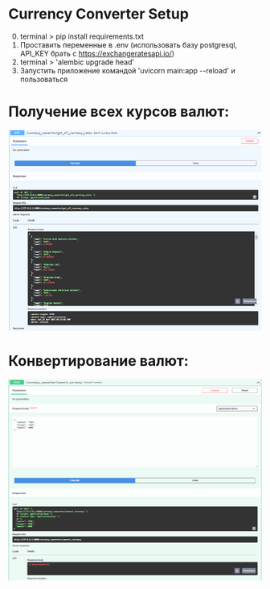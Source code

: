 # Currency Converter Setup
0. terminal > pip install requirements.txt
1. Проставить переменные в .env (использовать базу postgresql, API_KEY брать с https://exchangeratesapi.io/)
2. terminal > 'alembic upgrade head'
3. Запустить приложение командой 'uvicorn main:app --reload' и пользоваться


# Получение всех курсов валют:
<img height="400" src="https://github.com/Lufa1u/Currency_Converter/blob/main/images/Screenshot_2.png?raw=true" width="600"/>

# Конвертирование валют:
<img height="400" src="https://github.com/Lufa1u/Currency_Converter/blob/main/images/Screenshot_1.png?raw=true" width="600"/>